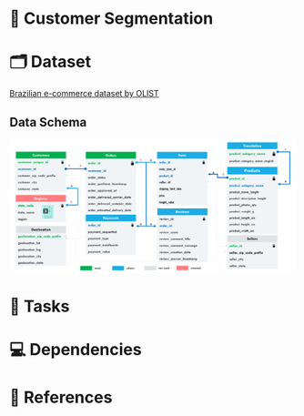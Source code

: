 # :dart: Customer Segmentation

# :card_index_dividers: Dataset
[Brazilian e-commerce dataset by OLIST](https://www.kaggle.com/olistbr/brazilian-ecommerce)

## Data Schema
<img src=".\pictures\data_schema.png">

# :scroll: Tasks

# :computer: Dependencies


# :pushpin: References 